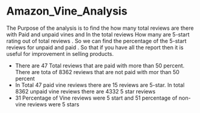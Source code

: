 # Amazon_Vine_Analysis

The Purpose of the analysis is to find the how many total reviews are there with Paid and unpaid vines and In the total reviews How many are 5-start rating out of total reviews . So we can find the percentage of the 5-start reviews for unpaid and paid . So that if you have all the report then  it is useful for  improvement in selling products.


<ul> 
  <li> There are   47 Total reviews that are paid with more than 50 percent.  There are  tota of  8362 reviews that are not paid with mor than 50 percent </li>

  <li> In Total 47 paid vine reviews  there are 15 reviews are 5-star. In total 8362 unpaid vine reviews  there are 4332 5 star reviews  
   </li>
  
  <li> 31 Percentage of Vine reviews were 5 start and 51 percentage of non-vine reviews were 5 stars </li>
  
    
</ul>

